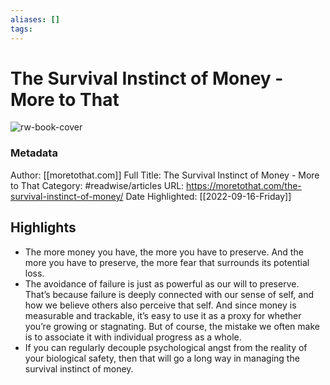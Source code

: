 ```yaml
---
aliases: []
tags:
---
```

# The Survival Instinct of Money - More to That

![rw-book-cover](https://readwise-assets.s3.amazonaws.com/static/images/article3.5c705a01b476.png)
### Metadata
Author: [[moretothat.com]]
Full Title: The Survival Instinct of Money - More to That
Category: #readwise/articles
URL: https://moretothat.com/the-survival-instinct-of-money/
Date Highlighted: [[2022-09-16-Friday]]

## Highlights
- The more money you have, the more you have to preserve. And the more you have to preserve, the more fear that surrounds its potential loss.
- The avoidance of failure is just as powerful as our will to preserve. That’s because failure is deeply connected with our sense of self, and how we believe others also perceive that self. And since money is measurable and trackable, it’s easy to use it as a proxy for whether you’re growing or stagnating. But of course, the mistake we often make is to associate it with individual progress as a whole.
- If you can regularly decouple psychological angst from the reality of your biological safety, then that will go a long way in managing the survival instinct of money.
